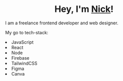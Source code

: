 <p align="center">
  </p>

<h1 align="center">Hey, I'm <a href="https://www.nickwhiteley.net" target="_blank">Nick</a>!</h1>
 
I am a freelance frontend developer and web designer.

My go to tech-stack:

<li> JavaScript </li>
<li> React </li>
<li> Node </li>
<li> Firebase </li>
<li> TailwindCSS </li>
<li> Figma </li>
<li> Canva </li>
